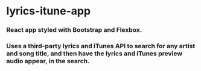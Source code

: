 # lyrics-itune-app

### React app styled with Bootstrap and Flexbox.

### Uses a third-party lyrics and iTunes API to search for any artist and song title, and then have the lyrics and iTunes preview audio appear, in the search.
